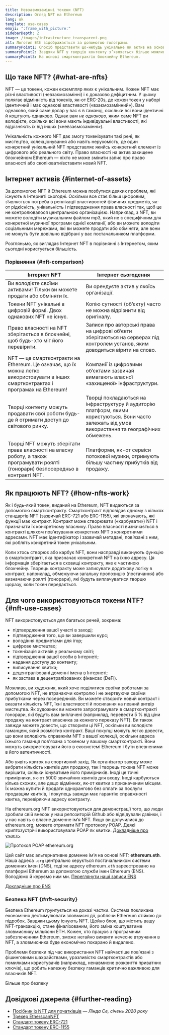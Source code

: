 ```yaml
---
title: Невзаємозамінні токени (NFT)
description: Огляд NFT на Ethereum
lang: uk
template: use-cases
emoji: ":frame_with_picture:"
sidebarDepth: 2
image: /images/infrastructure_transparent.png
alt: Логотип Eth відображається за допомогою голограми.
summaryPoint1: Спосіб представити що-небудь унікальне як актив на основі Ethereum.
summaryPoint2: Завдяки NFT у творців контенту з’являється більше можливостей, ніж будь-коли раніше.
summaryPoint3: На основі смартконтрактів блокчейну Ethereum.
---
```


## Що таке NFT? {#what-are-nfts}

NFT — це токени, кожен екземпляр яких є унікальним. Кожен NFT має різні властивості (невзаємозамінні) і є доказово дефіцитним. У цьому полягає відмінність від токенів, як-от ERC-20s, де кожен токен у наборі ідентичний і має однакові властивості («взаємозамінний»). Вам однаково, який саме долар у вас є в гаманці, оскільки всі вони ідентичні й коштують однаково. Однак вам _не однаково_, яким саме NFT ви володієте, оскільки всі вони мають індивідуальні властивості, які відрізняють їх від інших («невзаємозамінні»).

Унікальність кожного NFT дає змогу токенізувати такі речі, як мистецтво, колекціонування або навіть нерухомість, де один конкретний унікальний NFT представляє якийсь конкретний елемент із цифрового або реального світу. Право власності на актив захищене блокчейном Ethereum — ніхто не може змінити запис про право власності або скопіювати/вставити новий NFT.

<YouTube id="Xdkkux6OxfM" />

## Інтернет активів {#internet-of-assets}

За допомогою NFT й Ethereum можна позбутися деяких проблем, які існують в Інтернеті сьогодні. Оскільки все стає більш цифровим, з’являється потреба в реплікації властивостей фізичних предметів, як-от рідкісність, унікальність і підтвердження права власності так, щоб це не контролювалося центральною організацією. Наприклад, з NFT, ви можете володіти музикальним файлом mp3, який не є специфічним для конкретної музичної програми однієї компанії, або ви можете володіти соціальними мережами, які ви можете продати або обміняти, але вони не можуть бути довільно відібрані у вас постачальником платформи.

Розгляньмо, як виглядає Інтернет NFT в порівнянні з Інтернетом, яким сьогодні користується більшість.

### Порівняння {#nft-comparison}

| Інтернет NFT                                                                                                                        | Інтернет сьогодення                                                                                                                                 |
| ----------------------------------------------------------------------------------------------------------------------------------- | --------------------------------------------------------------------------------------------------------------------------------------------------- |
| Ви володієте своїми активами! Тільки ви можете продати або обміняти їх.                                                             | Ви орендуєте актив у якоїсь організації.                                                                                                            |
| Токени NFT унікальні в цифровій формі. Двох однакових NFT не існує.                                                                 | Копію сутності (обʼєкту) часто не можна відрізнити від оригіналу.                                                                                   |
| Право власності на NFT зберігається в блокчейні, щоб будь-хто міг його перевірити.                                                  | Записи про авторські права на цифрові об’єкти зберігаються на серверах під контролем установ, яким доводиться вірити на слово.                      |
| NFT — це смартконтракти на Ethereum. Це означає, що їх можна легко використовувати в інших смартконтрактах і програмах на Ethereum! | Компанії із цифровими об’єктами зазвичай вимагають власної «захищеної» інфраструктури.                                                              |
| Творці контенту можуть продавати свої роботи будь-де й отримати доступ до світового ринку.                                          | Творці покладаються на інфраструктуру й аудиторію платформ, якими користуються. Вони часто залежать від умов використання та географічних обмежень. |
| Творці NFT можуть зберігати права власності на власну роботу, а також програмувати роялті (гонорари) безпосередньо в контракті NFT. | Платформи, як-от сервіси потокової музики, отримують більшу частину прибутків від продажу.                                                          |

## Як працюють NFT? {#how-nfts-work}

Як і будь-який токен, виданий на Ethereum, NFT видаються за допомогою смартконтракту. Смартконтракт відповідає одному з кількох стандартів NFT (зазвичай ERC-721 або ERC-1155), які визначають, які функції має контракт. Контракт може створювати («карбувати») NFT і призначати їх конкретному власнику. Право власності визначається в контракті шляхом пов’язування конкретних NFT з конкретними адресами. NFT має ідентифікатор і зазвичай метадані, пов’язані з ним, які роблять конкретний токен унікальним.

Коли хтось створює або карбує NFT, вони насправді виконують функцію в смартконтракті, яка призначає конкретний NFT на їхню адресу. Ця інформація зберігається в сховищі контракту, яке є частиною блокчейну. Творець контракту може записувати додаткову логіку в контракт, наприклад, обмежуючи загальну пропозицію (постачання) або визначаючи роялті (гонорари), які будуть виплачуватися творцю щоразу, коли токен передається.

## Для чого використовуються токени NTF? {#nft-use-cases}

NFT використовуються для багатьох речей, зокрема:

- підтвердження вашої участі в заході;
- підтвердження того, що ви завершили курс;
- володіння предметами для ігор;
- цифрове мистецтво;
- токенізація активів у реальному світі;
- підтвердження вашої особи в Інтернеті;
- надання доступу до контенту;
- виписування квитка;
- децентралізовані доменні імена в Інтернеті;
- як застава в децентралізованих фінансах (DeFi).

Можливо, ви художник, який хоче поділитися своїми роботами за допомогою NFT, не втрачаючи контролю і не жертвуючи своїми прибутками через посередників. Ви можете створити новий контракт і вказати кількість NFT, їхні властивості й посилання на певний витвір мистецтва. Як художник ви можете запрограмувати в смартконтракті гонорари, які будуть вам виплачені (наприклад, перевести 5 % від ціни продажу на контракт власника за кожного переказу NFT). Ви також завжди можете довести, що створили ці NFT, оскільки ви володієте гаманцем, який розмістив контракт. Ваші покупці можуть легко довести, що вони володіють справжнім NFT з вашої колекції, оскільки адреса їхнього гаманця пов'язана з токеном у вашому смартконтракті. Вони можуть використовувати його в екосистемі Ethereum і бути впевненими в його автентичності.

Або уявіть квиток на спортивний захід. Як організатор заходу може вибрати кількість квитків для продажу, так і творець токена NFT може вирішити, скільки існуватиме його примірників. Іноді це точні примірники, як-от 5000 звичайних квитків для входу. Іноді карбуються кілька схожих, але дещо відмінних, як-от квитки з призначеним місцем. Їх можна купити й продати однорангово без оплати за послуги продавцям квитків, і покупець завжди має гарантію справжності квитка, перевіряючи адресу контракту.

На ethereum.org NFT використовуються для демонстрації того, що люди зробили свій внесок у наш репозиторій Github або відвідували дзвінки, і у нас навіть є власне доменне ім’я NFT. Якщо ви долучилися до ethereum.org, можете отримати NFT протоколу POAP. Деякі криптозустрічі використовували POAP як квитки. [Докладніше про участь](/contributing/#poap).

![Протокол POAP ethereum.org](./poap.png)

Цей сайт має альтернативне доменне ім’я на основі NFT: **ethereum.eth**. Наша адреса `.org` центрально керується постачальником системи доменних імен (DNS), тоді як адресу ethereum`.eth` зареєстровано на платформі Ethereum за допомогою служби імен Ethereum (ENS). Володіємо й керуємо ним ми. [Переглянути наші записи ENS](https://app.ens.domains/name/ethereum.eth)

[Докладніше про ENS](https://app.ens.domains)

<Divider />

### Безпека NFT {#nft-security}

Безпека Ethereum ґрунтується на доказі частки. Система покликана економічно дестимулювати зловмисні дії, роблячи Ethereum стійкою до підробок. Завдяки цьому існують NFT. Щойно блок, що містить вашу NFT-транзакцію, стане фіналізованим, його зміна коштуватиме зловмиснику мільйони ETH. Кожен, хто працює з програмним забезпеченням Ethereum, зможе негайно виявити нечесне втручання в NFT, а зловмисника буде економічно покарано й видалено.

Проблеми безпеки під час використання NFT найчастіше пов’язані з фішинговими шахрайствами, уразливістю смартконтрактів або помилками користувачів (наприклад, ненавмисне розкриття приватних ключів), що робить належну безпеку гаманців критично важливою для власників NFT.

<ButtonLink to="/security/">
  Більше про безпеку
</ButtonLink>

## Довідкові джерела {#further-reading}

- [Посібник із NFT для початківців](https://linda.mirror.xyz/df649d61efb92c910464a4e74ae213c4cab150b9cbcc4b7fb6090fc77881a95d) — _Лінда Се, січень 2020 року_
- [Трекер EtherscanNFT](https://etherscan.io/nft-top-contracts)
- [Стандарт токену ERC-721](/developers/docs/standards/tokens/erc-721/)
- [Стандарт токену ERC-1155](/developers/docs/standards/tokens/erc-1155/)

<Divider />

<QuizWidget quizKey="nfts" />
